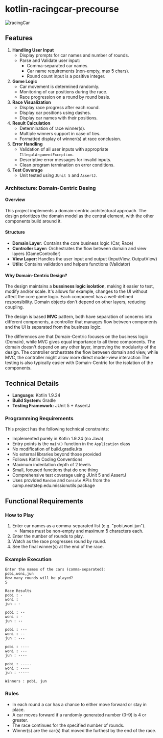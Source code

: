 # kotlin-racingcar-precourse

<picture>
 <img alt="racingCar" src="https://github.com/user-attachments/assets/c145b77b-db45-4b6e-9892-34d5ee49c4d5">
</picture>

## Features

1. **Handling User Input**
   - Display prompts for car names and number of rounds.
   - Parse and Validate user input:
     - Comma-separated car names.
     - Car name requirements (non-empty, max 5 chars).
     - Round count input is a positive integer.
2. **Game Logic**
   - Car movement is determined randomly.
   - Monitoring of car positions during the race.
   - Race progression on a round by round basis.
3. **Race Visualization**
   - Display race progress after each round.
   - Display car positions using dashes.
   - Display car names with their positions.
4. **Result Calculation**
   - Determination of race winner(s).
   - Multiple winners support in case of ties.
   - Formatted display of winner(s) at race conclusion.
5. **Error Handling**
   - Validation of all user inputs with appropriate `IllegalArgumentException`.
   - Descriptive error messages for invalid inputs.
   - Clean program termination on error conditions.
6. **Test Coverage**
   - Unit tested using `JUnit 5` and `AssertJ`.

### Architecture: Domain-Centric Desing

#### Overview

This project implements a domain-centric architectural approach.
The design prioritizes the domain model as the central element, with the other components build around it.

#### Structure

- **Domain Layer:** Contains the core business logic (Car, Race)
- **Controller Layer:** Orchestrates the flow between domain and view layers (GameController)
- **View Layer:** Handles the user input and output (InputView, OutputView)
- **Utils:** Contains validation and helpers functions (Validator)

#### Why Domain-Centric Design?

The design maintains a **bussiness logic isolation**, making it easier to test, modify and/or scale.
It's allows for example, changes to the UI without affect the core game logic.
Each component has a well-defined responsibility. Domain objects don't depend on other layers, reducing coupling.

The design is based **MVC** pattern, both have separation of concerns into different components, a controller that manages flow between components and the UI is separated from the business logic.

The differences are that Domain-Centric focuses on the business logic (Domain), while MVC gives equal importance to all three components.
The domain doesn't depend on any other layer, improving the modularity of the design. The controller orchestrate the flow between domain and view, while MVC, the controller might allow more direct model-view interaction
The testing is also typically easier with Domain-Centric for the isolation of the components.

## Technical Details

- **Language:** Kotlin 1.9.24
- **Build System:** Gradle
- **Testing Framework:** JUnit 5 + AssertJ

### Programming Requirements

This project has the following technical constraints:

- Implemented purely in Kotlin 1.9.24 (no Java)
- Entry points is the `main()` function in the `Application` class
- No modification of build.gradle.kts
- No external libraries beyond those provided
- Follows Kotlin Coding Conventions
- Maximum indentation depth of 2 levels
- Small, focused functions that do one thing
- Comprehensive test coverage using JUnit 5 and AssertJ
- Uses provided `Random` and `Console` APIs from the camp.nextstep.edu.missionutils package

## Functional Requirements

### How to Play

1. Enter car names as a comma-separated list (e.g. "pobi,woni.jun").
   - Names must be non-empty and maximum 5 characters each.
2. Enter the number of rounds to play.
3. Watch as the race progresses round by round.
4. See the final winner(s) at the end of the race.

### Example Execution

```
Enter the names of the cars (comma-separated):
pobi,woni,jun
How many rounds will be played?
5

Race Results
pobi : -
woni :
jun : -

pobi : --
woni : -
jun : --

pobi : ---
woni : --
jun : ---

pobi : ----
woni : ---
jun : ----

pobi : -----
woni : ----
jun : -----

Winners : pobi, jun
```

### Rules

- In each round a car has a chance to either move forward or stay in place.
- A car moves forward if a randomly generated number (0-9) is 4 or greater.
- The race continues for the specified number of rounds.
- Winner(s) are the car(s) that moved the furthest by the end of the race.
